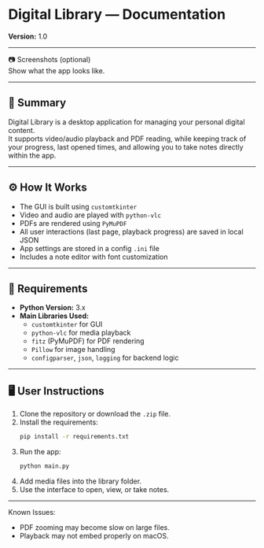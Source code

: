 # Digital Library — Documentation  
**Version:** 1.0  

---

📷 Screenshots (optional)  
Show what the app looks like.

---

## 🧠 Summary  
Digital Library is a desktop application for managing your personal digital content.  
It supports video/audio playback and PDF reading, while keeping track of your progress, last opened times, and allowing you to take notes directly within the app.

---

## ⚙️ How It Works  
- The GUI is built using `customtkinter`  
- Video and audio are played with `python-vlc`  
- PDFs are rendered using `PyMuPDF`  
- All user interactions (last page, playback progress) are saved in local JSON  
- App settings are stored in a config `.ini` file  
- Includes a note editor with font customization

---

## 💾 Requirements  

- **Python Version:** 3.x  
- **Main Libraries Used:**  
  - `customtkinter` for GUI  
  - `python-vlc` for media playback  
  - `fitz` (PyMuPDF) for PDF rendering  
  - `Pillow` for image handling  
  - `configparser`, `json`, `logging` for backend logic  

---

## 🖥️ User Instructions  

1. Clone the repository or download the `.zip` file.  
2. Install the requirements:  
   ```bash
   pip install -r requirements.txt
3. Run the app:
    ```bash
    python main.py
4. Add media files into the library folder.
5. Use the interface to open, view, or take notes.

---
Known Issues:
* PDF zooming may become slow on large files.
* Playback may not embed properly on macOS.